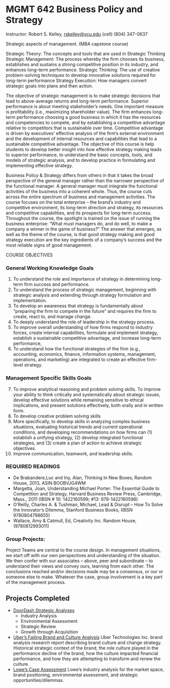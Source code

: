 # MGMT 642 Business Policy and Strategy

Instructor: Robert S. Kelley, rskelley@vcu.edu (cell) (804) 347-0637

Strategic aspects of management. (MBA capstone course)

Strategic Theory: The concepts and tools that are used in Strategic Thinking
Strategic Management: The process whereby the firm chooses its business, establishes and sustains a strong competitive position in its industry, and enhances long-term performance. 
Strategic Thinking: The use of creative problem-solving techniques to develop innovative solutions required for long-term performance 
Strategy Execution: How managers convert strategic goals into plans and then action.

The objective of strategic management is to make strategic decisions that lead to above-average returns and long-term performance.  Superior performance is about meeting stakeholder’s needs. One important measure is profitability (i.e., maximizing shareholder value).  The firm enhances long-term performance choosing a good business in which it has the resources and competencies to compete, and by establishing a competitive advantage relative to competitors that is sustainable over time.  Competitive advantage is driven by executives’ effective analysis of the firm’s external environment and the development of internal resources and capabilities that lead to a sustainable competitive advantage.  The objective of this course is help students to develop better insight into how effective strategy making leads to superior performance, to understand the basic concepts, tools, and models of strategic analysis, and to develop practice in formulating and implementing effective strategy. 

Business Policy & Strategy differs from others in that it takes the broad perspective of the general manager rather than the narrower perspective of the functional manager. A general manager must integrate the functional activities of the business into a coherent whole. Thus, the course cuts across the entire spectrum of business and management activities.  The course focuses on the total enterprise – the brand’s industry and competitive environment, its long-term direction and strategy, its resources and competitive capabilities, and its prospects for long-term success. Throughout the course, the spotlight is trained on the issue of running the business enterprise:  “What must managers do, and do well, to make a company a winner in the game of business?”  The answer that emerges, as well as the theme of the course, is that good strategy making and good strategy execution are the key ingredients of a company’s success and the most reliable signs of good management.


COURSE OBJECTIVES
### General Working Knowledge Goals
1.	To understand the role and importance of strategy in determining long-term firm success    and performance.
2.	To understand the process of strategic management, beginning with strategic analysis and 
      extending through strategy formulation and implementation.
3.	To develop an awareness that strategy is fundamentally about “preparing the firm to
compete in the future” and requires the firm to create, react to, and manage change.
4.	To deeply understand the role of leadership in the strategy process.
5.	To improve overall understanding of how firms respond to industry forces, create internal
capabilities, formulate and implement strategy, establish a sustainable competitive 
      advantage, and increase long-term performance, 
6.	To understand how the functional strategies of the firm (e.g., accounting, economics,
finance, information systems, management, operations, and marketing) are integrated to
create an effective firm-level strategy.

### Management Specific Skills Goals
7. To improve analytical reasoning and problem solving skills.  To improve your ability to think critically and systematically about strategic issues, develop effective solutions while remaining sensitive to ethical implications, and present solutions effectively, both orally and in written form.
8. To develop creative problem solving skills
9. More specifically, to develop skills in analyzing complex business situations, evaluating historical trends and current operational conditions, and developing recommendations on how firms can (1) establish a unifying strategy, (2) develop integrated functional strategies, and (3) create a plan of action to achieve strategic objectives.
10. Improve communication, teamwork, and leadership skills.


### REQUIRED READINGS
*	De Brabandere,Luc and Iny, Alan, Thinking In New Boxes, Random House, 2013, ASIN BOOBVJG4WM
*	Margetta, Joan, Understanding Michael Porter: The Essential Guide to Competition and Strategy, Harvard Business Review Press, Cambridge, Mass., 2011 (IBSN # 10: 1422160599; #13: 978-1422160596)
*	O’Reilly, Charles A. & Tushman, Michael, Lead & Disrupt – How To Solve the Innovator’s Dilemma, Stanford Business Books, (IBSN 9780804798655)
*	Wallace, Amy & Catmull, Ed, Creativity Inc. Random House, (9780812993011)

### Group Projects: 
Project Teams are central to the course design. In management situations, we start off with our own perspectives and understanding of the situation. We then confer with our associates – above, peer and subordinate – to understand their views and convey ours, learning from each other. The conclusions reached and/or decisions made may be a consensus, or our or someone else to make. Whatever the case, group involvement is a key part of the management process. 

## Projects Completed
* [DoorDash Strategic Analyses](https://github.com/bryce-bowles/doordash-strategic-analysis.git)
  * Industry Analysis
  * Environmental Assessment
  * Strategic Review
  * Growth through Acquisition
* [Uber’s Failing Brand and Culture Analysis](https://github.com/bryce-bowles/uber-culture.git) Uber Technologies Inc. brand analysis research report describing brand culture and change strategy. Historical strategic context of the brand, the role culture played in the performance decline of the brand, how the culture impacted financial performance, and how they are attempting to transform and renew the culture.
* [Lowe’s Case Assessment](https://github.com/bryce-bowles/lowes-case-assessment.git) Lowe’s industry analysis for the market space, brand positioning, environmental assessment, and strategic opportunities/dilemmas.

